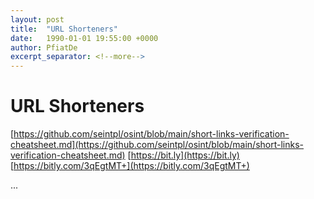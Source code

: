 ```yaml
---
layout: post
title:  "URL Shorteners"
date:   1990-01-01 19:55:00 +0000
author: PfiatDe
excerpt_separator: <!--more-->
---
```


# URL Shorteners
[https://github.com/seintpl/osint/blob/main/short-links-verification-cheatsheet.md](https://github.com/seintpl/osint/blob/main/short-links-verification-cheatsheet.md)
[https://bit.ly](https://bit.ly)
[https://bitly.com/3qEgtMT+](https://bitly.com/3qEgtMT+)

...
<!--more-->
